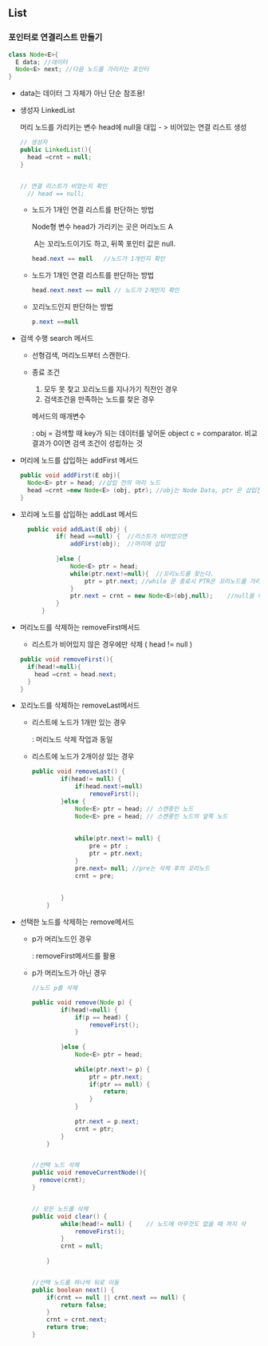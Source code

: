 ## List

### 포인터로 연결리스트 만들기

```java
class Node<E>{
  E data; //데이터
  Node<E> next; //다음 노드를 가리키는 포인터
}
```

- data는 데이터 그 자체가 아닌 단순 참조용!



- 생성자 LinkedList<E> 

  머리 노드를 가리키는 변수 head에 null을 대입 - > 비어있는 연결 리스트 생성

  ```java
  // 생성자
  public LinkedList(){
    head =crnt = null;
  }
  
  
  // 연결 리스트가 비었는지 확인
  	// head == null;
  ```
  - 노드가 1개인 연결 리스트를 판단하는 방법

    Node<E>형 변수 head가 가리키는 곳은 머리노드 A

    ​	A는 꼬리노드이기도 하고, 뒤쪽 포인터 값은 null.

    ```java
    head.next == null	//노드가 1개인지 확인
    ```

  - 노드가 1개인 연결 리스트를 판단하는 방법

    ```java
    head.next.next == null // 노드가 2개인지 확인
    ```

  - 꼬리노드인지 판단하는 방법

    ```java
    p.next ==null
    ```

    

- 검색 수행 search 메서드

  - 선형검색, 머리노드부터 스캔한다.

  - 종료 조건

    1. 모두 못 찾고 꼬리노드를 지나가기 직전인 경우
    2. 검색조건을 만족하는 노드를 찾은 경우

    메서드의 매개변수

    : obj = 검색할 때 key가 되는 데이터를 넣어둔 object
    	c = comparator. 비교 결과가 0이면 검색 조건이 성립하는 것

- 머리에 노드를 삽입하는 addFirst 메서드

  ```java
  public void addFirst(E obj){
    Node<E> ptr = head;	//삽입 전의 머리 노드
    head =crnt =new Node<E> (obj, ptr); //obj는 Node Data, ptr 은 삽입전의 머리노드 A
  }
  ```

- 꼬리에 노드를 삽입하는 addLast 메서드

  ```java
  	public void addLast(E obj) {
  			if( head ==null) {	//리스트가 비어있으면 
  				addFirst(obj);	//머리에 삽입
  				
  			}else {
  				Node<E> ptr = head;
  				while(ptr.next!=null){	//꼬리노드를 찾는다.
  					ptr = ptr.next;	//while 문 종료시 PTR은 꼬리노드를 가리킨다.
  				}
  				ptr.next = crnt = new Node<E>(obj,null);	//null을 대입해 꼬리노드가 어떤 노드도 가리키지 않게함.
  			}	
  		}
  ```

- 머리노드를 삭제하는 removeFirst메서드

  - 리스트가 비어있지 않은 경우에만 삭제 ( head != null )

  ```java
  public void removeFirst(){
    if(head!=null){
      head =crnt = head.next;
    }
  }
  ```

- 꼬리노드를 삭제하는 removeLast메서드

  - 리스트에 노드가 1개만 있는 경우

    : 머리노드 삭제 작업과 동일

  - 리스트에 노드가 2개이상 있는 경우

    ```java
    public void removeLast() {
    		if(head!= null) {
    			if(head.next!=null)
    				removeFirst();
    		}else {
    			Node<E> ptr = head;	// 스캔중인 노드
    			Node<E> pre = head;	// 스캔중인 노드의 앞쪽 노드
    			
    			
    			while(ptr.next!= null) {
    				pre = ptr ;
    				ptr = ptr.next;
    			}
    			pre.next= null;	//pre는 삭제 후의 꼬리노드
    			crnt = pre;
    					
    			
    		}
    	}
    ```

- 선택한 노드를 삭제하는 remove메서드

  - p가 머리노드인 경우

    : removeFirst메서드를 활용

  - p가 머리노드가 아닌 경우

    ```java
    //노드 p를 삭제
    
    public void remove(Node p) {
    		if(head!=null) {
    			if(p == head) {
    				removeFirst();	
    			}
    			
    		}else {
    			Node<E> ptr = head;
    			
    			while(ptr.next!= p) {
    				ptr = ptr.next;
    				if(ptr == null) {
    					return;
    				}
    			}
    			
    			ptr.next = p.next;
    			crnt = ptr;
    		}
    	}
    
    
    //선택 노드 삭제
    public void removeCurrentNode(){
      remove(crnt);
    }
    
    
    // 모든 노드를 삭제
    public void clear() {	
    		while(head!= null) {	// 노드에 아무것도 없을 때 까지 삭
    			removeFirst();
    		}
    		crnt = null;
    				
    	}
    
    
    //선택 노드를 하나씩 뒤로 이동
    public boolean next() {
    	if(crnt == null || crnt.next == null) {
    		return false;
    	}
    	crnt = crnt.next;
    	return true;
    }
    
    ```

    